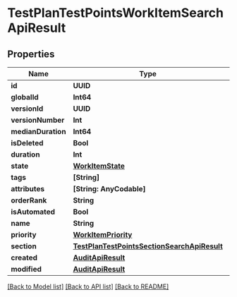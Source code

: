 # TestPlanTestPointsWorkItemSearchApiResult

## Properties
Name | Type | Description | Notes
------------ | ------------- | ------------- | -------------
**id** | **UUID** |  | 
**globalId** | **Int64** |  | 
**versionId** | **UUID** |  | 
**versionNumber** | **Int** |  | 
**medianDuration** | **Int64** |  | [optional] 
**isDeleted** | **Bool** |  | [optional] 
**duration** | **Int** |  | 
**state** | [**WorkItemState**](WorkItemState.md) |  | 
**tags** | **[String]** |  | 
**attributes** | **[String: AnyCodable]** |  | 
**orderRank** | **String** |  | [optional] 
**isAutomated** | **Bool** |  | 
**name** | **String** |  | 
**priority** | [**WorkItemPriority**](WorkItemPriority.md) |  | 
**section** | [**TestPlanTestPointsSectionSearchApiResult**](TestPlanTestPointsSectionSearchApiResult.md) |  | 
**created** | [**AuditApiResult**](AuditApiResult.md) |  | 
**modified** | [**AuditApiResult**](AuditApiResult.md) |  | [optional] 

[[Back to Model list]](../README.md#documentation-for-models) [[Back to API list]](../README.md#documentation-for-api-endpoints) [[Back to README]](../README.md)


